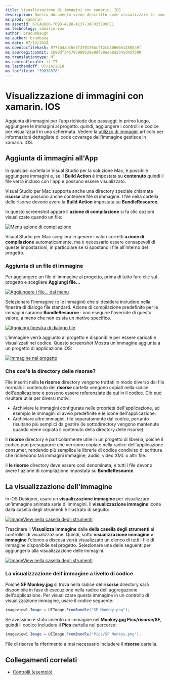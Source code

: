 ```yaml
---
title: Visualizzazione di immagini con xamarin. IOS
description: Questo documento viene descritto come visualizzare le immagini in xamarin. IOS. Viene descritto come aggiungere immagini a un'app a livello di codice o tramite la finestra di progettazione di iOS.
ms.prod: xamarin
ms.assetid: 67CA8DB6-769D-42BB-A137-3AF933789FE1
ms.technology: xamarin-ios
author: bradumbaugh
ms.author: brumbaug
ms.date: 07/13/2018
ms.openlocfilehash: 9777b4abf6e7f370178bcff2cb40666612888a9f
ms.sourcegitcommit: cb80df345795989528e9df78eea8a5b45d45f308
ms.translationtype: MT
ms.contentlocale: it-IT
ms.lasthandoff: 07/14/2018
ms.locfileid: "39038378"
---
```

# <a name="displaying-images-with-xamarinios"></a>Visualizzazione di immagini con xamarin. IOS

Aggiunta di immagini per l'app richiede due passaggi: in primo luogo, aggiungere le immagini al progetto. quindi, aggiungere i controlli e codice per visualizzarli in una schermata. Vedere la [utilizzo di immagini](~/ios/app-fundamentals/images-icons/index.md) articolo per informazioni dettagliate di code coverage dell'immagine gestisce in xamarin. IOS.

## <a name="adding-images-to-your-app"></a>Aggiunta di immagini all'App

In qualsiasi cartella in Visual Studio per la soluzione Mac, è possibile aggiungere immagini e, se il **Build Action** è impostata su **contenuto** quindi il file verrà incluso con l'app e possono essere visualizzato.

Visual Studio per Mac supporta anche una directory speciale chiamata **risorse** che possono anche contenere file di immagine. I file nella cartella delle risorse devono avere la **Build Action** impostata su **BundleResource**.

In questo screenshot appare il **azione di compilazione** si fa clic opzioni visualizzate quando un file:

 [![](image-images/image30a.png "Menu azione di compilazione")](image-images/image30a.png#lightbox)

Visual Studio per Mac sceglierà in genere i valori corretti **azione di compilazione** automaticamente, ma è necessario essere consapevoli di queste impostazioni, in particolare se si spostano i file all'interno del progetto.

### <a name="adding-an-image-file"></a>Aggiunta di un file di immagine

Per aggiungere un file di immagine al progetto, prima di tutto fare clic sul progetto e scegliere **Aggiungi file...**

 [![](image-images/image31a.png "Aggiungere i file... dal menu")](image-images/image31a.png#lightbox)

Selezionare l'immagine (o le immagini) che si desidera includere nella finestra di dialogo file standard. Azione di compilazione predefinito per le immagini saranno **BundleResource** : non eseguire l'override di questo valore, a meno che non esista un motivo specifico.

 [![](image-images/image32a.png "Aggiungi finestra di dialogo file")](image-images/image32a.png#lightbox)

L'immagine verrà aggiunto al progetto e disponibile per essere caricati e visualizzati nel codice. Questo screenshot Mostra un'immagine aggiunta a un progetto di applicazione iOS:

 [![](image-images/image33a.png "Immagine nel progetto")](image-images/image33a.png#lightbox)

### <a name="what-is-the-resources-directory"></a>Che cos'è la directory delle risorse?

File inseriti nella **le risorse** directory vengono trattati in modo diverso dai file normali: il contenuto del **risorse** cartella vengono copiati nella radice dell'applicazione e possono essere referenziate da qui in il codice. Ciò può risultare utile per diversi motivi:

-  Archiviare le immagini configurate nelle proprietà dell'applicazione, ad esempio le immagini di avvio predefinite e le icone dell'applicazione.
-  Archiviare altre immagini, file separatamente dal codice, pertanto risultano più semplici da gestire (le sottodirectory vengono mantenute quando viene copiato il contenuto della directory delle risorse).


Il **risorse** directory è particolarmente utile in un progetto di libreria, poiché il codice può presupporre che verranno copiate nella radice dell'applicazione consumer, rendendo più semplice le librerie di codice condiviso di scrittura che richiedono tali immagini immagine, audio, video XML o altri file.

Il **le risorse** directory deve essere così denominata, e tutti i file devono avere l'azione di compilazione impostata su **BundleResource**.

## <a name="displaying-the-image"></a>La visualizzazione dell'immagine

In iOS Designer, usare un **visualizzazione immagine** per visualizzare un'immagine animata serie di immagini. Il **visualizzazione immagine** icona dalla casella degli strumenti è illustrato di seguito:

 [![](image-images/image35a.png "ImageView nella casella degli strumenti")](image-images/image35.png#lightbox)

Trascinare il **Visualizza immagine** dalle **della casella degli strumenti** al controller di visualizzazione. Quindi, sotto **visualizzazione immagine > immagine** l'elenco a discesa verrà visualizzato un elenco di tutti i file di immagine disponibile nel progetto. Selezionare una delle seguenti per aggiungerlo alla visualizzazione delle immagini.

 [![](image-images/image36a.png "ImageView nella casella degli strumenti")](image-images/image36.png#lightbox)

### <a name="displaying-the-image-programmatically"></a>La visualizzazione dell'immagine a livello di codice

Poiché **SF Monkey.jpg** si trova nella radice del **risorse** directory sarà disponibile in fase di esecuzione nella radice dell'aggregazione dell'applicazione. Per visualizzare questa immagine in un controllo di visualizzazione immagine, usare il codice seguente:

```csharp
imageview1.Image = UIImage.FromBundle("SF Monkey.png");
```

Se avessimo è stato inserito un immagine nel **Monkey.jpg Pics/risorse/SF**, quindi il codice includerà il **Pics** cartella nel percorso:

```csharp
imageview1.Image = UIImage.FromBundle("Pics/SF Monkey.png");
```

File di risorse fa riferimento a mai necessario includere il **risorse** cartella.

## <a name="related-links"></a>Collegamenti correlati

- [Controlli (esempio)](https://developer.xamarin.com/samples/Controls/)
